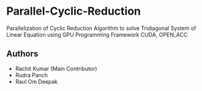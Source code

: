 # Parallel-Cyclic-Reduction
Parallelization of Cyclic Reduction Algorithm to solve Tridiagonal System of Linear Equation using GPU Programming Framework CUDA, OPEN_ACC

## Authors
- Rachit Kumar (Main Contributor)
- Rudra Panch
- Raul Om Deepak
